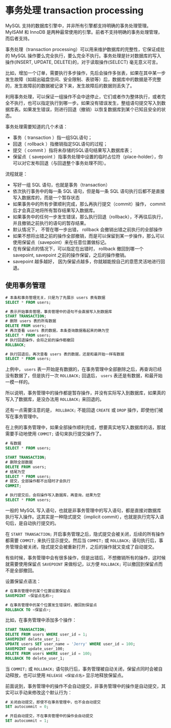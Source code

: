 # 事务处理 transaction processing

MySQL 支持的数据库引擎中，并非所有引擎都支持明确的事务处理管理。MyISAM 和 InnoDB 是两种最常使用的引擎。前者不支持明确的事务处理管理，而后者支持。

事务处理（transaction processing）可以用来维护数据库的完整性，它保证成批的 MySQL 操作要么完全执行，要么完全不执行。事务处理是针对数据库的写入操作(INSERT, UPDATE, DELETE)的，对于读取操作(SELECT) 毫无意义可言。

比如，增加一个订单，需要执行多步操作，先后会操作多张表，如果在其中某一步发生故障（如超出磁盘空间、安全限制、表锁等）后，数据库中的数据是不完整的，发生故障前的数据被记录下来，发生故障后的数据则丢失了。

利用事务处理，可以保证一组操作不会中途停止，它们或者作为整体执行，或者完全不执行，也可以指定执行到哪一步。如果没有错误发生，整组语句提交写入到数据库表。如果发生错误，则进行回退（撤销）以恢复数据库到某个已知且安全的状态。

事务处理需要知道的几个术语：

- 事务（ transaction ）指一组SQL语句；
- 回退（ rollback ）指撤销指定SQL语句的过程；
- 提交（ commit ）指将未存储的SQL语句结果写入数据库表；
- 保留点（ savepoint ）指事务处理中设置的临时占位符（place-holder），你可以对它发布回退（与回退整个事务处理不同）。

流程就是：

- 写好一组 SQL 语句，也就是事务（transaction）
- 依次执行事务中的每一条 SQL 语句，但是每一条 SQL 语句执行后都不是直接写入数据库的，而是一个暂存状态
- 如果事务中的所有步骤顺利完成，那么再执行提交（commit）操作， commit 后才会真正地将所有暂存结果写入数据库。
- 如果事务中的任何一步发生错误，那么执行回退（rollback），不再往后执行，并且撤销之前执行的语句的暂存结果。
- 默认情况下， 不管在哪一步出错， rollback 会撤销出错之前执行的全部操作
- 如果不想将出错之前的操作全部撤销，而是可以保留到某一步操作，那么可以使用保留点（savepoint）来在任意位置做标记。
- 在有保留点的情况下，可以指定在出错时， rollback 撤回到哪一个 savepoint, savepoint 之前的操作保留，之后的操作撤销。
- savepoint 越多越好， 因为保留点越多，你就越能按自己的意愿灵活地进行回退。

## 使用事务管理

```sql
# 本条和事务管理无关，只是为了先展示 users 表有数据
SELECT * FROM users;

# 表示开始事务管理，事务管理中的语句不会直接写入到数据库
START TRANSACTION;
# 删除 users 表的所有数据
DELETE FROM users;
# 再次查看 users 表的数据，本条查询数据看起来的确为空
SELECT * FROM users;
# 执行回退操作，会将之前的操作都撤回
ROLLBACK;

# 执行回退后，再次查看 users 表的数据，还是和最开始一样有数据
SELECT * FROM users;
```

上例中， `users` 表一开始是有数据的，在事务管理中全部删除之后，再查询已经没有数据了，但是执行一次 `ROLLBACK;` 回退后， `users` 表还是有数据，和最开始一模一样的。

所以说明，事务管理中的操作都是暂存操作，并没有实际写入到数据库，如果真的写入了数据库，是没办法用 `ROLLBACK;` 来回退的。

还有一点需要注意的是， `ROLLBACK;` 不能回退 `CREATE` 或 `DROP` 操作，即使他们被写在事务管理中。

在上例的事务管理中，如果全部操作顺利完成，想要真实地写入数据库的话，那就需要手动地使用 `COMMIT;` 语句来执行提交操作了。

```sql
# 有数据
SELECT * FROM users;

START TRANSACTION;
# 删除全部数据
DELETE FROM users;
# 结尾为空
SELECT * FROM users;
# 提交，全部操作都不出错时才会执行
COMMIT;

# 执行提交后，会将操作写入数据库，再查询，结果为空
SELECT * FROM users;
```

一般的 MySQL 写入语句，也就是非事务管理中的写入语句，都是直接对数据库执行写入操作。这其实是一种隐式提交（implicit commit），也就是执行完写入语句后，是自动执行提交的。

在 `START TRANSACTION;` 开启事务管理之后，隐式提交会被关闭，后续的所有操作都需要 `COMMIT;` 来执行显示提交。然后当 `COMMIT;` 或 `ROLLBACK;` 语句执行后，事务管理会被关闭，隐式提交会被重新打开，之后的操作就又变成了自动提交。

有些时候，事务管理中会有很多操作，但是出错后，不想撤销所有的操作，这时候就需要使用保留点 `SAVEPOINT` 来做标记，以方便 `ROLLBACK;` 可以撤回到保留点而不是全部撤回。

设置保留点语法：

```sql
# 在事务管理中的某个位置设置保留点
SAVEPOINT <保留点名称>;

# 在事务管理中的某个位置发生错误时，撤回到保留点
ROLLBACK TO <保留点>;
```

比如，在事务管理中添加多个操作：

```sql
START TRANSACTION;
DELETE FROM users WHERE user_id = 1;
SAVEPOINT delete_user_1;
UPDATE users SET user_name = 'Jerry' WHERE user_id = 100;
SAVEPOINT update_user_100;
DELETE FROM users WHERE user_id = 100;
ROLLBACK TO delete_user_1;

```

当 `COMMIT;` 或 `ROLLBACK;` 语句执行后，事务管理被自动关闭，保留点同时会被自动释放，也可以使用 `RELEASE <保留点名>` 显示地释放保留点。

前面说到，事务管理中的操作不会自动提交，非事务管理中的操作是自动提交，其实可以手动来修改这个默认行为：

```sql
# 关闭自动提交，即使不在事务管理中，也不会自动提交
SET autocommit = 0;

# 开启自动提交，不在事务管理中的操作会自动提交
SET autocommit = 1;
```
